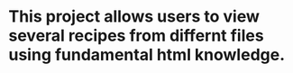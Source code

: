 # This project allows users to view several recipes from differnt files using fundamental html knowledge. 
